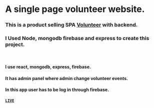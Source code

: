 # A single page volunteer website.

### This is a product selling SPA [Volunteer](https://volunteer-network-ac037.firebaseapp.com) with backend.

### I Used Node, mongodb firebase and express  to create this  project.
</br>

####  I use react, mongodb, express, firebase.
#### It has admin panel where admin change volunteer events.
#### In this app user has to be log in through firebase.


#### [`LIVE`](https://volunteer-network-ac037.firebaseapp.com)